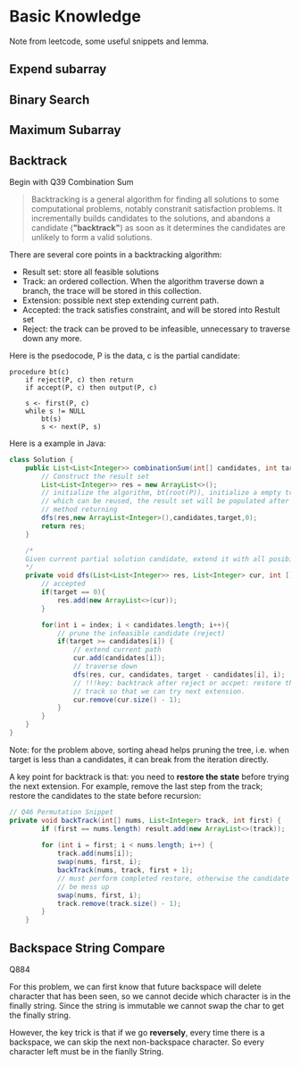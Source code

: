 # Basic Knowledge
Note from leetcode, some useful snippets and lemma.

## Expend subarray


## Binary Search


## Maximum Subarray


## Backtrack
Begin with Q39 Combination Sum

> Backtracking is a general algorithm for finding all solutions to some computational problems, notably constranit satisfaction problems. It incrementally builds candidates to the solutions, and abandons a candidate (**"backtrack"**) as soon as it determines the candidates are unlikely to form a valid solutions.

There are several core points in a backtracking algorithm:

 * Result set: store all feasible solutions
 * Track: an ordered collection. When the algorithm traverse down a branch, the trace will be stored in this collection.
 * Extension: possible next step extending current path.
 * Accepted: the track satisfies constraint, and will be stored into Restult set
 * Reject: the track can be proved to be infeasible, unnecessary to traverse down any more.

Here is the psedocode, P is the data, c is the partial candidate:

```
procedure bt(c)
    if reject(P, c) then return
    if accept(P, c) then output(P, c)

    s <- first(P, c)
    while s != NULL
        bt(s)
        s <- next(P, s)
```

Here is a example in Java:

```java
class Solution {
    public List<List<Integer>> combinationSum(int[] candidates, int target) {
        // Construct the result set
        List<List<Integer>> res = new ArrayList<>();
        // initialize the algorithm, bt(root(P)), initialize a empty track
        // which can be reused, the result set will be populated after the 
        // method returning
        dfs(res,new ArrayList<Integer>(),candidates,target,0);
        return res;
    }

    /*
    Given current partial solution candidate, extend it with all posibility. If  
    */
    private void dfs(List<List<Integer>> res, List<Integer> cur, int [] candidates, int target, int index){
        // accepted
        if(target == 0){
            res.add(new ArrayList<>(cur));
        }

        for(int i = index; i < candidates.length; i++){
            // prune the infeasible candidate (reject)
            if(target >= candidates[i]) {
                // extend current path
                cur.add(candidates[i]);
                // traverse down
                dfs(res, cur, candidates, target - candidates[i], i);
                // !!!key: backtrack after reject or accpet: restore the
                // track so that we can try next extension.
                cur.remove(cur.size() - 1);
            }
        }
    }
}
```

Note: for the problem above, sorting ahead helps pruning the tree, i.e. when target is less than a candidates, it can break from the iteration directly.

A key point for backtrack is that: you need to **restore the state** before trying the next extension. For example, remove the last step from the track; restore the candidates to the state before recursion: 

```java
// Q46 Permutation Snippet
private void backTrack(int[] nums, List<Integer> track, int first) {
        if (first == nums.length) result.add(new ArrayList<>(track));
        
        for (int i = first; i < nums.length; i++) {
            track.add(nums[i]);
            swap(nums, first, i);
            backTrack(nums, track, first + 1);
            // must perform completed restore, otherwise the candidate nums will
            // be mess up
            swap(nums, first, i);
            track.remove(track.size() - 1);
        }
    }
```

## Backspace String Compare

Q884

For this problem, we can first know that future backspace will delete character that has been 
seen, so we cannot decide which character is in the finally string. Since the string is immutable we cannot swap the char to get the finally string.

However, the key trick is that if we go **reversely**, every time there is a backspace, we can skip the next non-backspace character. So every character left must be in the fianlly String.
